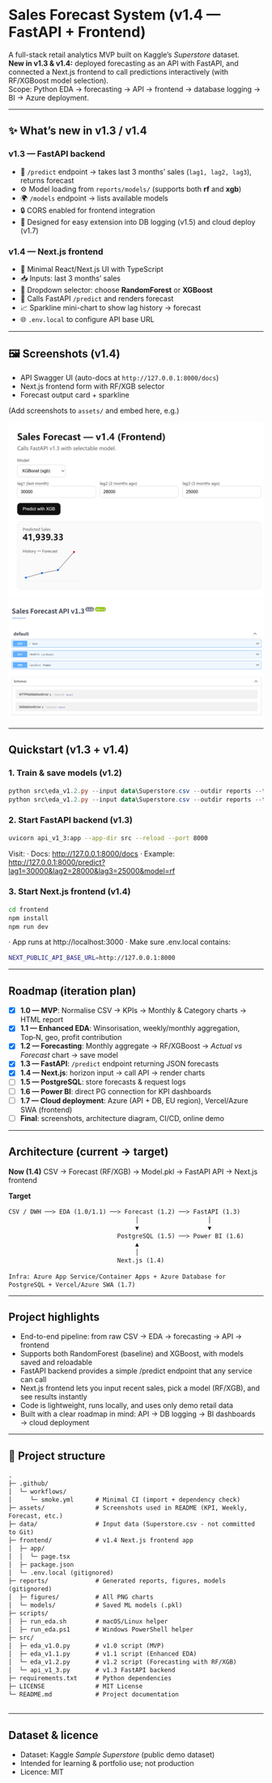 # Sales Forecast System (v1.4 — FastAPI + Frontend)

A full-stack retail analytics MVP built on Kaggle’s *Superstore* dataset.  
**New in v1.3 & v1.4:** deployed forecasting as an API with FastAPI, and connected a Next.js frontend to call predictions interactively (with RF/XGBoost model selection).  
Scope: Python EDA → forecasting → API → frontend → database logging → BI → Azure deployment.

---

## ✨ What’s new in v1.3 / v1.4

### v1.3 — FastAPI backend
- 📡 `/predict` endpoint → takes last 3 months’ sales (`lag1, lag2, lag3`), returns forecast
- ⚙️ Model loading from `reports/models/` (supports both **rf** and **xgb**)
- 🌍 `/models` endpoint → lists available models
- 🔒 CORS enabled for frontend integration
- 🤝 Designed for easy extension into DB logging (v1.5) and cloud deploy (v1.7)

### v1.4 — Next.js frontend
- 🎨 Minimal React/Next.js UI with TypeScript
- 📥 Inputs: last 3 months’ sales
- 🔽 Dropdown selector: choose **RandomForest** or **XGBoost**
- 🚀 Calls FastAPI `/predict` and renders forecast
- 📈 Sparkline mini-chart to show lag history → forecast
- 🌐 `.env.local` to configure API base URL

---

## 🖼️ Screenshots (v1.4)

- API Swagger UI (auto-docs at `http://127.0.0.1:8000/docs`)
- Next.js frontend form with RF/XGB selector
- Forecast output card + sparkline

(Add screenshots to `assets/` and embed here, e.g.)

![Frontend UI](assets/frontend_ui.png)
![API Docs](assets/api_swagger.png)

---

## Quickstart (v1.3 + v1.4)

### 1. Train & save models (v1.2)
```powershell
python src\eda_v1.2.py --input data\Superstore.csv --outdir reports --title "Retail EDA — MVP 1.2"
python src\eda_v1.2.py --input data\Superstore.csv --outdir reports --title "Retail EDA — MVP 1.2 (XGB)" --model xgb
```

### 2. Start FastAPI backend (v1.3)
```bash
uvicorn api_v1_3:app --app-dir src --reload --port 8000
```

Visit:
· Docs: http://127.0.0.1:8000/docs
· Example: http://127.0.0.1:8000/predict?lag1=30000&lag2=28000&lag3=25000&model=rf

### 3. Start Next.js frontend (v1.4)
```bash
cd frontend
npm install
npm run dev
```

· App runs at http://localhost:3000
· Make sure .env.local contains:
```bash
NEXT_PUBLIC_API_BASE_URL=http://127.0.0.1:8000
```
---

## Roadmap (iteration plan)

- [x] **1.0 — MVP**: Normalise CSV → KPIs → Monthly & Category charts → HTML report
- [x] **1.1 — Enhanced EDA**: Winsorisation, weekly/monthly aggregation, Top‑N, geo, profit contribution
- [x] **1.2 — Forecasting**: Monthly aggregate → RF/XGBoost → *Actual vs Forecast* chart → save model
- [x] **1.3 — FastAPI**: `/predict` endpoint returning JSON forecasts
- [x] **1.4 — Next.js**: horizon input → call API → render charts
- [ ] **1.5 — PostgreSQL**: store forecasts & request logs
- [ ] **1.6 — Power BI**: direct PG connection for KPI dashboards
- [ ] **1.7 — Cloud deployment**: Azure (API + DB, EU region), Vercel/Azure SWA (frontend)
- [ ] **Final**: screenshots, architecture diagram, CI/CD, online demo

---

## Architecture (current → target)

**Now (1.4)**
CSV → Forecast (RF/XGB) → Model.pkl → FastAPI API → Next.js frontend

**Target**  
```text
CSV / DWH ──> EDA (1.0/1.1) ──> Forecast (1.2) ──> FastAPI (1.3)
                                   │                   │
                                   ▼                   ▼
                              PostgreSQL (1.5) ──> Power BI (1.6)
                                   ▲
                                   │
                              Next.js (1.4)

Infra: Azure App Service/Container Apps + Azure Database for PostgreSQL + Vercel/Azure SWA (1.7)
```

---

## Project highlights

- End-to-end pipeline: from raw CSV → EDA → forecasting → API → frontend
- Supports both RandomForest (baseline) and XGBoost, with models saved and reloadable
- FastAPI backend provides a simple /predict endpoint that any service can call
- Next.js frontend lets you input recent sales, pick a model (RF/XGB), and see results instantly
- Code is lightweight, runs locally, and uses only demo retail data
- Built with a clear roadmap in mind: API → DB logging → BI dashboards → cloud deployment

---

## 📂 Project structure

```text
.
├─ .github/
│  └─ workflows/
│     └─ smoke.yml      # Minimal CI (import + dependency check)
├─ assets/              # Screenshots used in README (KPI, Weekly, Forecast, etc.)
├─ data/                # Input data (Superstore.csv - not committed to Git)
├─ frontend/            # v1.4 Next.js frontend app
│  ├─ app/
│  │  └─ page.tsx
│  ├─ package.json
│  └─ .env.local (gitignored)
├─ reports/             # Generated reports, figures, models (gitignored)
│  ├─ figures/          # All PNG charts
│  └─ models/           # Saved ML models (.pkl)
├─ scripts/
│  ├─ run_eda.sh        # macOS/Linux helper
│  ├─ run_eda.ps1       # Windows PowerShell helper
├─ src/
│  ├─ eda_v1.0.py       # v1.0 script (MVP)
│  ├─ eda_v1.1.py       # v1.1 script (Enhanced EDA)
│  └─ eda_v1.2.py       # v1.2 script (Forecasting with RF/XGB)
│  └─ api_v1_3.py       # v1.3 FastAPI backend
├─ requirements.txt     # Python dependencies
├─ LICENSE              # MIT License
└─ README.md            # Project documentation


```

---

## Dataset & licence

- Dataset: Kaggle *Sample Superstore* (public demo dataset)
- Intended for learning & portfolio use; not production
- Licence: MIT
